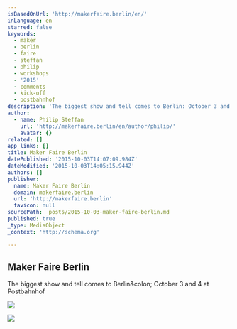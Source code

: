 ```yaml
---
isBasedOnUrl: 'http://makerfaire.berlin/en/'
inLanguage: en
starred: false
keywords:
  - maker
  - berlin
  - faire
  - steffan
  - philip
  - workshops
  - '2015'
  - comments
  - kick-off
  - postbahnhof
description: 'The biggest show and tell comes to Berlin: October 3 and 4 at Postbahnhof'
author:
  - name: Philip Steffan
    url: 'http://makerfaire.berlin/en/author/philip/'
    avatar: {}
related: []
app_links: []
title: Maker Faire Berlin
datePublished: '2015-10-03T14:07:09.984Z'
dateModified: '2015-10-03T14:05:15.944Z'
authors: []
publisher:
  name: Maker Faire Berlin
  domain: makerfaire.berlin
  url: 'http://makerfaire.berlin'
  favicon: null
sourcePath: _posts/2015-10-03-maker-faire-berlin.md
published: true
_type: MediaObject
_context: 'http://schema.org'

---
```

<article style=""><h1>Maker Faire Berlin</h1><p>The biggest show and tell comes to Berlin&amp;colon; October 3 and 4 at Postbahnhof</p><img src="http://makerfaire.berlin/wp-content/uploads/2015/08/facebook_event_berlin_2015.png" /></article>

![](https://the-grid-user-content.s3-us-west-2.amazonaws.com/b31ac745-7d3a-4789-9280-4d8e18cb3eb1.jpg)